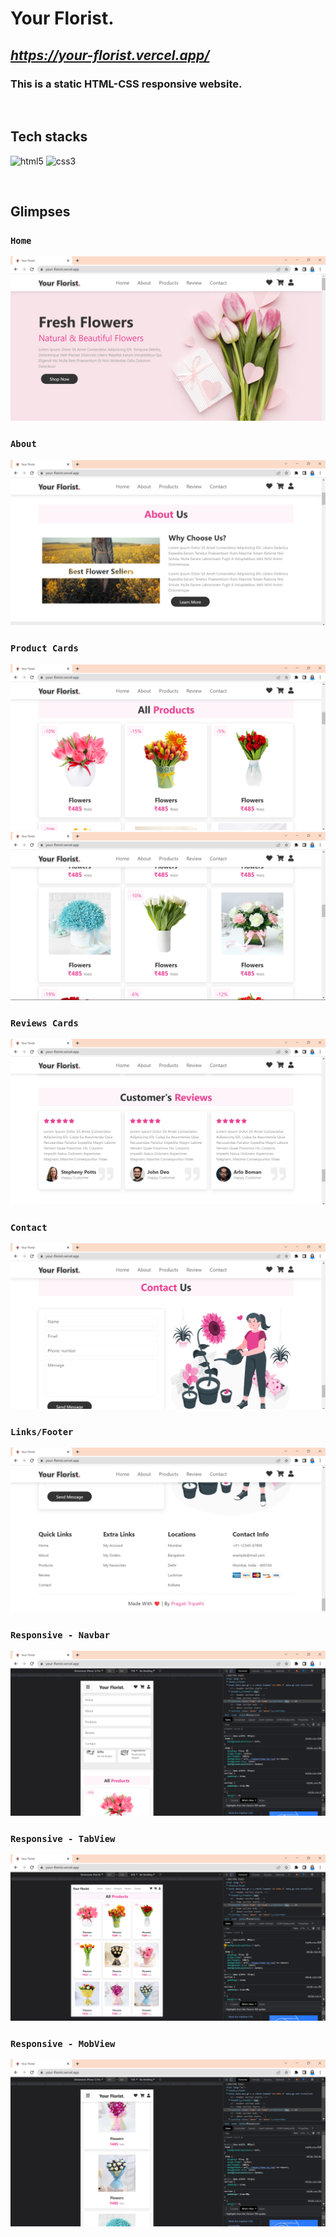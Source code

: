 # **Your Florist.**

## _**https://your-florist.vercel.app/**_

### This is a static HTML-CSS responsive website.

<br/>

## **Tech stacks**

<p>
    <img src="https://img.shields.io/badge/HTML-E34F26?style=for-the-badge&logo=html5&logoColor=white" alt="html5" />
    <img src="https://img.shields.io/badge/CSS-1572B6?style=for-the-badge&logo=css3&logoColor=white" alt="css3" />
</p>

<br/>

## Glimpses

### `Home`
![home](https://github.com/pragati-tripathi05/Your-Florist/blob/master/images/read_home.png)
<br/>
### `About`
![about](https://github.com/pragati-tripathi05/Your-Florist/blob/master/images/read_about.png)
<br/>
### `Product Cards`
![products](https://github.com/pragati-tripathi05/Your-Florist/blob/master/images/read_allproducts.png)
![products](https://github.com/pragati-tripathi05/Your-Florist/blob/master/images/read_products.png)
<br/>
### `Reviews Cards`
![reviews](https://github.com/pragati-tripathi05/Your-Florist/blob/master/images/read_reviews.png)
<br/>
### `Contact`
![contactus](https://github.com/pragati-tripathi05/Your-Florist/blob/master/images/read_contact.png)
<br/>
### `Links/Footer`
![links](https://github.com/pragati-tripathi05/Your-Florist/blob/master/images/read_links.png)
<br/>
### `Responsive - Navbar`
![nav](https://github.com/pragati-tripathi05/Your-Florist/blob/master/images/read_resNav.png)
### `Responsive - TabView`
![responsive](https://github.com/pragati-tripathi05/Your-Florist/blob/master/images/read_resTab.png)
### `Responsive - MobView`
![responsive](https://github.com/pragati-tripathi05/Your-Florist/blob/master/images/read_resMob.png)
